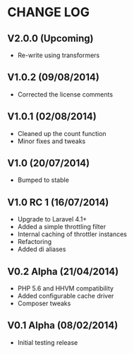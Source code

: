CHANGE LOG
==========


## V2.0.0 (Upcoming)

* Re-write using transformers


## V1.0.2 (09/08/2014)

* Corrected the license comments


## V1.0.1 (02/08/2014)

* Cleaned up the count function
* Minor fixes and tweaks


## V1.0 (20/07/2014)

* Bumped to stable


## V1.0 RC 1 (16/07/2014)

* Upgrade to Laravel 4.1+
* Added a simple throttling filter
* Internal caching of throttler instances
* Refactoring
* Added di aliases


## V0.2 Alpha (21/04/2014)

* PHP 5.6 and HHVM compatibility
* Added configurable cache driver
* Composer tweaks


## V0.1 Alpha (08/02/2014)

* Initial testing release
